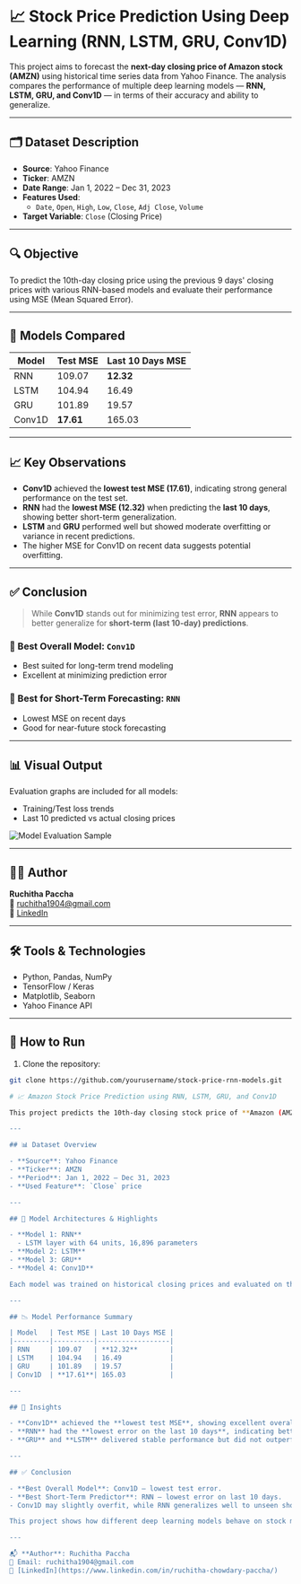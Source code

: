  # 📈 Stock Price Prediction Using Deep Learning (RNN, LSTM, GRU, Conv1D)

This project aims to forecast the **next-day closing price of Amazon stock (AMZN)** using historical time series data from Yahoo Finance. The analysis compares the performance of multiple deep learning models — **RNN, LSTM, GRU, and Conv1D** — in terms of their accuracy and ability to generalize.

---

## 🗂️ Dataset Description

- **Source**: Yahoo Finance
- **Ticker**: AMZN
- **Date Range**: Jan 1, 2022 – Dec 31, 2023
- **Features Used**:  
  - `Date`, `Open`, `High`, `Low`, `Close`, `Adj Close`, `Volume`
- **Target Variable**: `Close` (Closing Price)

---

## 🔍 Objective

To predict the 10th-day closing price using the previous 9 days' closing prices with various RNN-based models and evaluate their performance using MSE (Mean Squared Error).

---

## 🧠 Models Compared

| Model    | Test MSE | Last 10 Days MSE |
|----------|----------|------------------|
| RNN      | 109.07   | **12.32**        |
| LSTM     | 104.94   | 16.49            |
| GRU      | 101.89   | 19.57            |
| Conv1D   | **17.61**| 165.03           |

---

## 📈 Key Observations

- **Conv1D** achieved the **lowest test MSE (17.61)**, indicating strong general performance on the test set.
- **RNN** had the **lowest MSE (12.32)** when predicting the **last 10 days**, showing better short-term generalization.
- **LSTM** and **GRU** performed well but showed moderate overfitting or variance in recent predictions.
- The higher MSE for Conv1D on recent data suggests potential overfitting.

---

## ✅ Conclusion

> While **Conv1D** stands out for minimizing test error, **RNN** appears to better generalize for **short-term (last 10-day) predictions**.

### 📌 Best Overall Model: `Conv1D`  
- Best suited for long-term trend modeling  
- Excellent at minimizing prediction error

### 📌 Best for Short-Term Forecasting: `RNN`  
- Lowest MSE on recent days  
- Good for near-future stock forecasting

---

## 📊 Visual Output

Evaluation graphs are included for all models:
- Training/Test loss trends
- Last 10 predicted vs actual closing prices

![Model Evaluation Sample](graphs/sample-model-comparison.png) <!-- Replace with your actual file path -->

---

## 👩‍💻 Author

**Ruchitha Paccha**  
📧 ruchitha1904@gmail.com  
🔗 [LinkedIn](https://www.linkedin.com/in/ruchitha-chowdary-paccha/)

---

## 🛠️ Tools & Technologies

- Python, Pandas, NumPy
- TensorFlow / Keras
- Matplotlib, Seaborn
- Yahoo Finance API

---

## 📎 How to Run

1. Clone the repository:
```bash
git clone https://github.com/yourusername/stock-price-rnn-models.git

# 📈 Amazon Stock Price Prediction using RNN, LSTM, GRU, and Conv1D

This project predicts the 10th-day closing stock price of **Amazon (AMZN)** using past 9 days' prices. It compares the performance of **RNN**, **LSTM**, **GRU**, and **Conv1D** deep learning models for time series forecasting.

---

## 📊 Dataset Overview

- **Source**: Yahoo Finance  
- **Ticker**: AMZN  
- **Period**: Jan 1, 2022 – Dec 31, 2023  
- **Used Feature**: `Close` price

---

## 🧠 Model Architectures & Highlights

- **Model 1: RNN**
  - LSTM layer with 64 units, 16,896 parameters
- **Model 2: LSTM**
- **Model 3: GRU**
- **Model 4: Conv1D**

Each model was trained on historical closing prices and evaluated on the last 10 days of unseen data.

---

## 📉 Model Performance Summary

| Model   | Test MSE | Last 10 Days MSE |
|---------|----------|------------------|
| RNN     | 109.07   | **12.32**        |
| LSTM    | 104.94   | 16.49            |
| GRU     | 101.89   | 19.57            |
| Conv1D  | **17.61**| 165.03           |

---

## 🧪 Insights

- **Conv1D** achieved the **lowest test MSE**, showing excellent overall prediction ability.
- **RNN** had the **lowest error on the last 10 days**, indicating better short-term forecasting.
- **GRU** and **LSTM** delivered stable performance but did not outperform RNN or Conv1D.

---

## ✅ Conclusion

- **Best Overall Model**: Conv1D — lowest test error.
- **Best Short-Term Predictor**: RNN — lowest error on last 10 days.
- Conv1D may slightly overfit, while RNN generalizes well to unseen short-term data.

This project shows how different deep learning models behave on stock market time series and guides future forecasting decisions for analysts and ML practitioners.

---

📬 **Author**: Ruchitha Paccha  
📧 Email: ruchitha1904@gmail.com  
🔗 [LinkedIn](https://www.linkedin.com/in/ruchitha-chowdary-paccha/)

